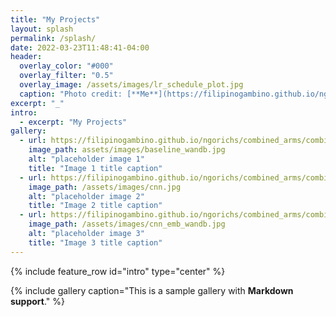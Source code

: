 ```yaml
---
title: "My Projects"
layout: splash
permalink: /splash/
date: 2022-03-23T11:48:41-04:00
header:
  overlay_color: "#000"
  overlay_filter: "0.5"
  overlay_image: /assets/images/lr_schedule_plot.jpg
  caption: "Photo credit: [**Me**](https://filipinogambino.github.io/ngorichs/)"
excerpt: "_"
intro: 
  - excerpt: "My Projects"
gallery:
  - url: https://filipinogambino.github.io/ngorichs/combined_arms/combined-arms-part-1/
    image_path: assets/images/baseline_wandb.jpg
    alt: "placeholder image 1"
    title: "Image 1 title caption"
  - url: https://filipinogambino.github.io/ngorichs/combined_arms/combined-arms-part-2/
    image_path: /assets/images/cnn.jpg
    alt: "placeholder image 2"
    title: "Image 2 title caption"
  - url: https://filipinogambino.github.io/ngorichs/combined_arms/combined-arms-part-3/
    image_path: /assets/images/cnn_emb_wandb.jpg
    alt: "placeholder image 3"
    title: "Image 3 title caption"
---
```


{% include feature_row id="intro" type="center" %}

{% include gallery caption="This is a sample gallery with **Markdown support**." %}
